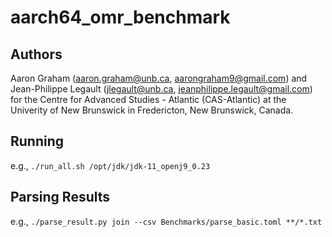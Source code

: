 # aarch64_omr_benchmark

## Authors

Aaron Graham (aaron.graham@unb.ca, aarongraham9@gmail.com) and Jean-Philippe Legault (jlegault@unb.ca, jeanphilippe.legault@gmail.com) for the Centre for Advanced Studies - Atlantic (CAS-Atlantic) at the Univerity of New Brunswick in Fredericton, New Brunswick, Canada.

## Running

e.g., `./run_all.sh /opt/jdk/jdk-11_openj9_0.23`

## Parsing Results

e.g., `./parse_result.py join --csv Benchmarks/parse_basic.toml **/*.txt`
